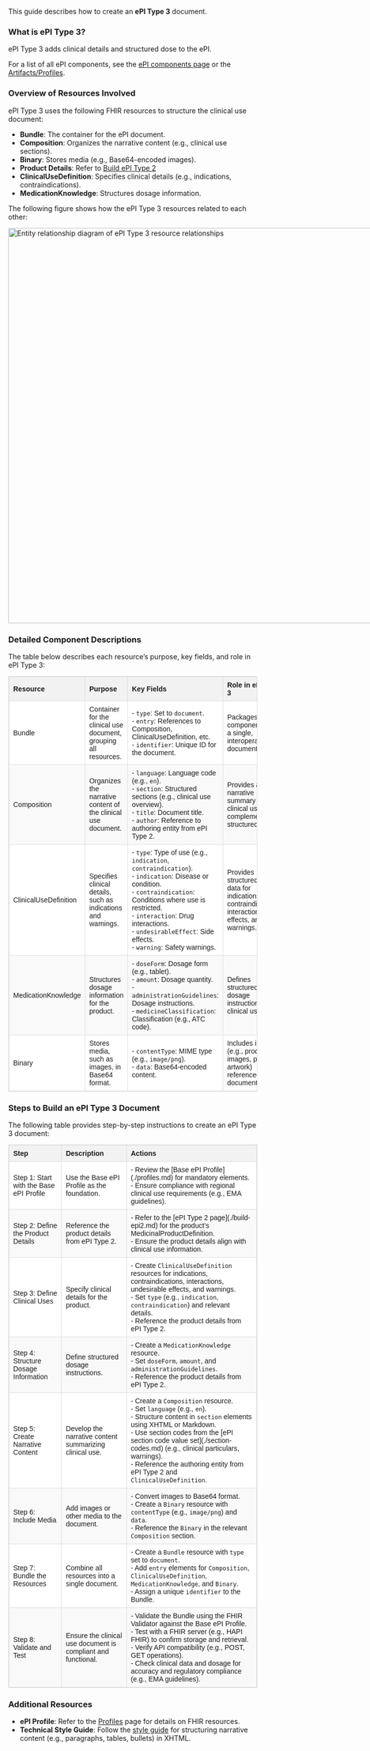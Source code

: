 This guide describes how to create an **ePI Type 3** document.

### What is ePI Type 3?

ePI Type 3 adds clinical details and structured dose to the ePI.

For a list of all ePI components, see the [ePI components page](./epi-components.md) or the [Artifacts/Profiles](https://build.fhir.org/ig/HL7/emedicinal-product-info/artifacts.html#2).

### Overview of Resources Involved

ePI Type 3 uses the following FHIR resources to structure the clinical use document:
- **Bundle**: The container for the ePI document.
- **Composition**: Organizes the narrative content (e.g., clinical use sections).
- **Binary**: Stores media (e.g., Base64-encoded images).
- **Product Details**: Refer to [Build ePI Type 2](https://build.fhir.org/ig/HL7/emedicinal-product-info/build-epi2.html)
- **ClinicalUseDefinition**: Specifies clinical details (e.g., indications, contraindications).
- **MedicationKnowledge**: Structures dosage information.

The following figure shows how the ePI Type 3 resources related to each other:

<span style="display: inline-block; vertical-align: middle;">
  <img src="epiType3RelationshipDiagram.drawio.svg" alt="Entity relationship diagram of ePI Type 3 resource relationships" style="width: 800px; height: auto;" />
</span>

### Detailed Component Descriptions

The table below describes each resource’s purpose, key fields, and role in ePI Type 3:

<table style="border-collapse: collapse; width: 100%; border: 1px solid #ddd; font-family: Arial, Helvetica, sans-serif; font-size: 14px;">
  <thead style="background-color: #f2f2f2;">
    <tr>
      <th style="border: 1px solid #ddd; padding: 8px; text-align: left; font-weight: bold;">Resource</th>
      <th style="border: 1px solid #ddd; padding: 8px; text-align: left; font-weight: bold;">Purpose</th>
      <th style="border: 1px solid #ddd; padding: 8px; text-align: left; font-weight: bold;">Key Fields</th>
      <th style="border: 1px solid #ddd; padding: 8px; text-align: left; font-weight: bold;">Role in ePI Type 3</th>
    </tr>
  </thead>
  <tbody>
    <tr style="background-color: #ffffff;">
      <td style="border: 1px solid #ddd; padding: 8px;">Bundle</td>
      <td style="border: 1px solid #ddd; padding: 8px;">Container for the clinical use document, grouping all resources.</td>
      <td style="border: 1px solid #ddd; padding: 8px;">
        - <code>type</code>: Set to <code>document</code>.<br>
        - <code>entry</code>: References to Composition, ClinicalUseDefinition, etc.<br>
        - <code>identifier</code>: Unique ID for the document.
      </td>
      <td style="border: 1px solid #ddd; padding: 8px;">Packages all components into a single, interoperable document.</td>
    </tr>
    <tr style="background-color: #f9f9f9;">
      <td style="border: 1px solid #ddd; padding: 8px;">Composition</td>
      <td style="border: 1px solid #ddd; padding: 8px;">Organizes the narrative content of the clinical use document.</td>
      <td style="border: 1px solid #ddd; padding: 8px;">
        - <code>language</code>: Language code (e.g., <code>en</code>).<br>
        - <code>section</code>: Structured sections (e.g., clinical use overview).<br>
        - <code>title</code>: Document title.<br>
        - <code>author</code>: Reference to authoring entity from ePI Type 2.
      </td>
      <td style="border: 1px solid #ddd; padding: 8px;">Provides a narrative summary of clinical use, complementing structured data.</td>
    </tr>
    <tr style="background-color: #ffffff;">
      <td style="border: 1px solid #ddd; padding: 8px;">ClinicalUseDefinition</td>
      <td style="border: 1px solid #ddd; padding: 8px;">Specifies clinical details, such as indications and warnings.</td>
      <td style="border: 1px solid #ddd; padding: 8px;">
        - <code>type</code>: Type of use (e.g., <code>indication</code>, <code>contraindication</code>).<br>
        - <code>indication</code>: Disease or condition.<br>
        - <code>contraindication</code>: Conditions where use is restricted.<br>
        - <code>interaction</code>: Drug interactions.<br>
        - <code>undesirableEffect</code>: Side effects.<br>
        - <code>warning</code>: Safety warnings.
      </td>
      <td style="border: 1px solid #ddd; padding: 8px;">Provides structured clinical data for indications, contraindications, interactions, effects, and warnings.</td>
    </tr>
    <tr style="background-color: #f9f9f9;">
      <td style="border: 1px solid #ddd; padding: 8px;">MedicationKnowledge</td>
      <td style="border: 1px solid #ddd; padding: 8px;">Structures dosage information for the product.</td>
      <td style="border: 1px solid #ddd; padding: 8px;">
        - <code>doseForm</code>: Dosage form (e.g., tablet).<br>
        - <code>amount</code>: Dosage quantity.<br>
        - <code>administrationGuidelines</code>: Dosage instructions.<br>
        - <code>medicineClassification</code>: Classification (e.g., ATC code).
      </td>
      <td style="border: 1px solid #ddd; padding: 8px;">Defines structured dosage instructions for clinical use.</td>
    </tr>
    <tr style="background-color: #ffffff;">
      <td style="border: 1px solid #ddd; padding: 8px;">Binary</td>
      <td style="border: 1px solid #ddd; padding: 8px;">Stores media, such as images, in Base64 format.</td>
      <td style="border: 1px solid #ddd; padding: 8px;">
        - <code>contentType</code>: MIME type (e.g., <code>image/png</code>).<br>
        - <code>data</code>: Base64-encoded content.
      </td>
      <td style="border: 1px solid #ddd; padding: 8px;">Includes images (e.g., product images, pack artwork) referenced in the document.</td>
    </tr>
  </tbody>
</table>

### Steps to Build an ePI Type 3 Document

The following table provides step-by-step instructions to create an ePI Type 3 document:

<table style="border-collapse: collapse; width: 100%; border: 1px solid #ddd; font-family: Arial, Helvetica, sans-serif; font-size: 14px;">
  <thead style="background-color: #f2f2f2;">
    <tr>
      <th style="border: 1px solid #ddd; padding: 8px; text-align: left; font-weight: bold;">Step</th>
      <th style="border: 1px solid #ddd; padding: 8px; text-align: left; font-weight: bold;">Description</th>
      <th style="border: 1px solid #ddd; padding: 8px; text-align: left; font-weight: bold;">Actions</th>
    </tr>
  </thead>
  <tbody>
    <tr style="background-color: #ffffff;">
      <td style="border: 1px solid #ddd; padding: 8px;">Step 1: Start with the Base ePI Profile</td>
      <td style="border: 1px solid #ddd; padding: 8px;">Use the Base ePI Profile as the foundation.</td>
      <td style="border: 1px solid #ddd; padding: 8px;">
        - Review the [Base ePI Profile](./profiles.md) for mandatory elements.<br>
        - Ensure compliance with regional clinical use requirements (e.g., EMA guidelines).
      </td>
    </tr>
    <tr style="background-color: #f9f9f9;">
      <td style="border: 1px solid #ddd; padding: 8px;">Step 2: Define the Product Details</td>
      <td style="border: 1px solid #ddd; padding: 8px;">Reference the product details from ePI Type 2.</td>
      <td style="border: 1px solid #ddd; padding: 8px;">
        - Refer to the [ePI Type 2 page](./build-epi2.md) for the product’s MedicinalProductDefinition.<br>
        - Ensure the product details align with clinical use information.
      </td>
    </tr>
    <tr style="background-color: #ffffff;">
      <td style="border: 1px solid #ddd; padding: 8px;">Step 3: Define Clinical Uses</td>
      <td style="border: 1px solid #ddd; padding: 8px;">Specify clinical details for the product.</td>
      <td style="border: 1px solid #ddd; padding: 8px;">
        - Create <code>ClinicalUseDefinition</code> resources for indications, contraindications, interactions, undesirable effects, and warnings.<br>
        - Set <code>type</code> (e.g., <code>indication</code>, <code>contraindication</code>) and relevant details.<br>
        - Reference the product details from ePI Type 2.
      </td>
    </tr>
    <tr style="background-color: #f9f9f9;">
      <td style="border: 1px solid #ddd; padding: 8px;">Step 4: Structure Dosage Information</td>
      <td style="border: 1px solid #ddd; padding: 8px;">Define structured dosage instructions.</td>
      <td style="border: 1px solid #ddd; padding: 8px;">
        - Create a <code>MedicationKnowledge</code> resource.<br>
        - Set <code>doseForm</code>, <code>amount</code>, and <code>administrationGuidelines</code>.<br>
        - Reference the product details from ePI Type 2.
      </td>
    </tr>
    <tr style="background-color: #ffffff;">
      <td style="border: 1px solid #ddd; padding: 8px;">Step 5: Create Narrative Content</td>
      <td style="border: 1px solid #ddd; padding: 8px;">Develop the narrative content summarizing clinical use.</td>
      <td style="border: 1px solid #ddd; padding: 8px;">
        - Create a <code>Composition</code> resource.<br>
        - Set <code>language</code> (e.g., <code>en</code>).<br>
        - Structure content in <code>section</code> elements using XHTML or Markdown.<br>
        - Use section codes from the [ePI section code value set](./section-codes.md) (e.g., clinical particulars, warnings).<br>
        - Reference the authoring entity from ePI Type 2 and <code>ClinicalUseDefinition</code>.
      </td>
    </tr>
    <tr style="background-color: #f9f9f9;">
      <td style="border: 1px solid #ddd; padding: 8px;">Step 6: Include Media</td>
      <td style="border: 1px solid #ddd; padding: 8px;">Add images or other media to the document.</td>
      <td style="border: 1px solid #ddd; padding: 8px;">
        - Convert images to Base64 format.<br>
        - Create a <code>Binary</code> resource with <code>contentType</code> (e.g., <code>image/png</code>) and <code>data</code>.<br>
        - Reference the <code>Binary</code> in the relevant <code>Composition</code> section.
      </td>
    </tr>
    <tr style="background-color: #ffffff;">
      <td style="border: 1px solid #ddd; padding: 8px;">Step 7: Bundle the Resources</td>
      <td style="border: 1px solid #ddd; padding: 8px;">Combine all resources into a single document.</td>
      <td style="border: 1px solid #ddd; padding: 8px;">
        - Create a <code>Bundle</code> resource with <code>type</code> set to <code>document</code>.<br>
        - Add <code>entry</code> elements for <code>Composition</code>, <code>ClinicalUseDefinition</code>, <code>MedicationKnowledge</code>, and <code>Binary</code>.<br>
        - Assign a unique <code>identifier</code> to the Bundle.
      </td>
    </tr>
    <tr style="background-color: #f9f9f9;">
      <td style="border: 1px solid #ddd; padding: 8px;">Step 8: Validate and Test</td>
      <td style="border: 1px solid #ddd; padding: 8px;">Ensure the clinical use document is compliant and functional.</td>
      <td style="border: 1px solid #ddd; padding: 8px;">
        - Validate the Bundle using the FHIR Validator against the Base ePI Profile.<br>
        - Test with a FHIR server (e.g., HAPI FHIR) to confirm storage and retrieval.<br>
        - Verify API compatibility (e.g., POST, GET operations).<br>
        - Check clinical data and dosage for accuracy and regulatory compliance (e.g., EMA guidelines).
      </td>
    </tr>
  </tbody>
</table>

### Additional Resources
- **ePI Profile**: Refer to the [Profiles]([./epi-components.md](https://build.fhir.org/ig/HL7/emedicinal-product-info/artifacts.html#2)) page for details on FHIR resources.
- **Technical Style Guide**: Follow the [style guide](./style-guide.md) for structuring narrative content (e.g., paragraphs, tables, bullets) in XHTML.